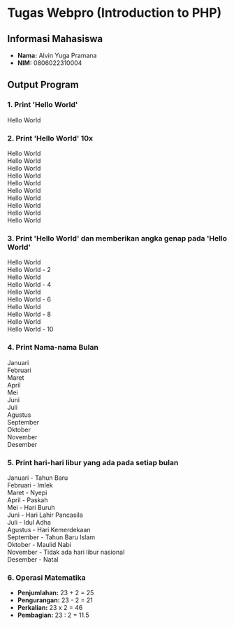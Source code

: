 # Tugas Webpro (Introduction to PHP)

## Informasi Mahasiswa
- **Nama:** Alvin Yuga Pramana
- **NIM:** 0806022310004

## Output Program

### 1. Print 'Hello World'
Hello World

### 2. Print 'Hello World' 10x
Hello World  
Hello World  
Hello World  
Hello World  
Hello World  
Hello World  
Hello World  
Hello World  
Hello World  
Hello World  

### 3. Print 'Hello World' dan memberikan angka genap pada 'Hello World'
Hello World  
Hello World - 2  
Hello World  
Hello World - 4  
Hello World  
Hello World - 6  
Hello World  
Hello World - 8  
Hello World  
Hello World - 10  

### 4. Print Nama-nama Bulan
Januari  
Februari  
Maret  
April  
Mei  
Juni  
Juli  
Agustus  
September  
Oktober  
November  
Desember  

### 5. Print hari-hari libur yang ada pada setiap bulan
Januari - Tahun Baru  
Februari - Imlek  
Maret - Nyepi  
April - Paskah  
Mei - Hari Buruh  
Juni - Hari Lahir Pancasila  
Juli - Idul Adha  
Agustus - Hari Kemerdekaan  
September - Tahun Baru Islam  
Oktober - Maulid Nabi  
November - Tidak ada hari libur nasional  
Desember - Natal  

### 6. Operasi Matematika
- **Penjumlahan:** 23 + 2 = 25
- **Pengurangan:** 23 - 2 = 21
- **Perkalian:** 23 x 2 = 46
- **Pembagian:** 23 : 2 = 11.5
